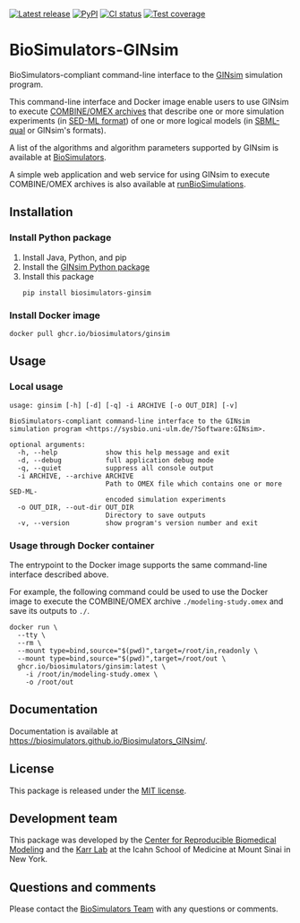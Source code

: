 [![Latest release](https://img.shields.io/github/v/tag/biosimulators/Biosimulators_GINsim)](https://github.com/biosimulations/Biosimulators_GINsim/releases)
[![PyPI](https://img.shields.io/pypi/v/biosimulators_ginsim)](https://pypi.org/project/biosimulators_ginsim/)
[![CI status](https://github.com/biosimulators/Biosimulators_GINsim/workflows/Continuous%20integration/badge.svg)](https://github.com/biosimulators/Biosimulators_GINsim/actions?query=workflow%3A%22Continuous+integration%22)
[![Test coverage](https://codecov.io/gh/biosimulators/Biosimulators_GINsim/branch/dev/graph/badge.svg)](https://codecov.io/gh/biosimulators/Biosimulators_GINsim)

# BioSimulators-GINsim
BioSimulators-compliant command-line interface to the [GINsim](http://ginsim.org/) simulation program.

This command-line interface and Docker image enable users to use GINsim to execute [COMBINE/OMEX archives](https://combinearchive.org/) that describe one or more simulation experiments (in [SED-ML format](https://sed-ml.org)) of one or more logical models (in [SBML-qual](http://sbml.org]) or GINsim's formats).

A list of the algorithms and algorithm parameters supported by GINsim is available at [BioSimulators](https://biosimulators.org/simulators/ginsim).

A simple web application and web service for using GINsim to execute COMBINE/OMEX archives is also available at [runBioSimulations](https://run.biosimulations.org).

## Installation

### Install Python package
1. Install Java, Python, and pip
2. Install the [GINsim Python package](https://github.com/GINsim/GINsim-python)
3. Install this package
   ```
   pip install biosimulators-ginsim
   ```

### Install Docker image
```
docker pull ghcr.io/biosimulators/ginsim
```

## Usage

### Local usage
```
usage: ginsim [-h] [-d] [-q] -i ARCHIVE [-o OUT_DIR] [-v]

BioSimulators-compliant command-line interface to the GINsim simulation program <https://sysbio.uni-ulm.de/?Software:GINsim>.

optional arguments:
  -h, --help            show this help message and exit
  -d, --debug           full application debug mode
  -q, --quiet           suppress all console output
  -i ARCHIVE, --archive ARCHIVE
                        Path to OMEX file which contains one or more SED-ML-
                        encoded simulation experiments
  -o OUT_DIR, --out-dir OUT_DIR
                        Directory to save outputs
  -v, --version         show program's version number and exit
```

### Usage through Docker container
The entrypoint to the Docker image supports the same command-line interface described above.

For example, the following command could be used to use the Docker image to execute the COMBINE/OMEX archive `./modeling-study.omex` and save its outputs to `./`.

```
docker run \
  --tty \
  --rm \
  --mount type=bind,source="$(pwd)",target=/root/in,readonly \
  --mount type=bind,source="$(pwd)",target=/root/out \
  ghcr.io/biosimulators/ginsim:latest \
    -i /root/in/modeling-study.omex \
    -o /root/out
```

## Documentation
Documentation is available at https://biosimulators.github.io/Biosimulators_GINsim/.

## License
This package is released under the [MIT license](LICENSE).

## Development team
This package was developed by the [Center for Reproducible Biomedical Modeling](http://reproduciblebiomodels.org) and the [Karr Lab](https://www.karrlab.org) at the Icahn School of Medicine at Mount Sinai in New York.

## Questions and comments
Please contact the [BioSimulators Team](mailto:info@biosimulators.org) with any questions or comments.

